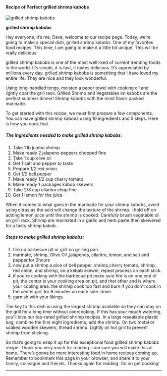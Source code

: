             

#### Recipe of Perfect grilled shrimp kabobs

![grilled shrimp kabobs](https://img-global.cpcdn.com/recipes/55676376/751x532cq70/grilled-shrimp-kabobs-recipe-main-photo.jpg)

**grilled shrimp kabobs**

Hey everyone, it’s me, Dave, welcome to our recipe page. Today, we’re going to make a special dish, grilled shrimp kabobs. One of my favorites food recipes. This time, I am going to make it a little bit unique. This will be really delicious.

grilled shrimp kabobs is one of the most well liked of current trending foods in the world. It’s simple, it is fast, it tastes delicious. It’s appreciated by millions every day. grilled shrimp kabobs is something that I have loved my entire life. They are nice and they look wonderful.

Using long-handled tongs, moisten a paper towel with cooking oil and lightly coat the grill rack. Grilled Shrimp and Vegetables on kabobs are the perfect summer dinner! Shrimp kabobs with the most flavor packed marinade.

To get started with this recipe, we must first prepare a few components. You can have grilled shrimp kabobs using 10 ingredients and 5 steps. Here is how you cook that.

##### The ingredients needed to make grilled shrimp kabobs:

1.  Take 1 lb jumbo shrimp
2.  Make ready 2 jalapeno peppers chopped fine
3.  Take 1 cup olive oil
4.  Get 1 salt and pepper to taste
5.  Prepare 1/2 red onion
6.  Get 1/2 bell pepper
7.  Make ready 1/2 cup cherry tomato
8.  Make ready 1 packages kabob skewers
9.  Take 2/3 cup cilantro chop fine
10.  Get 1 lemon for the juice

When it comes to what goes in the marinade for your shrimp kabobs, avoid using citrus as the acid will change the texture of the shrimp. I hold off on adding lemon juice until the shrimp is cooked. Carefully brush vegetable oil on grill rack. Shrimp are marinated in a garlic and herb paste then skewered for a tasty shrimp kabob.

##### Steps to make grilled shrimp kabobs:

1.  fire up barbecue pit or grill on grilling pan
2.  marinate, shrimp, Olive Oil ,jalapenos, cilantro, lemon, and salt and pepper,for 2hours
3.  now put a shrimp a pice of bell pepper, shrimp,cherry tomato, shrimp, red onion, and shrimp, on a kebab skewer, repeat process on each stick.
4.  if you're cooking with the barbecue pit make sure fire is on one end of pit, the center is your cooking area on pit, and that other and is where your cooling area. the shrimp cook too fast and burn if you don't cook in the center.grill for 8 minutes on each side. done
5.  garnish with your likings

The key to this dish is using the largest shrimp available so they can stay on the grill for a long time without overcooking. If this has your mouth watering, you'll love our top-rated grilled shrimp recipes. In a large resealable plastic bag, combine the first eight ingredients; add the shrimp. On two metal or soaked wooden skewers, thread shrimp. Lightly oil hot grill to prevent shrimp from sticking.

So that’s going to wrap it up for this exceptional food grilled shrimp kabobs recipe. Thank you very much for reading. I am sure you will make this at home. There’s gonna be more interesting food in home recipes coming up. Remember to bookmark this page in your browser, and share it to your family, colleague and friends. Thanks again for reading. Go on get cooking!

* * *